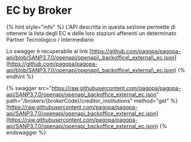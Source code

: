 # EC by Broker

{% hint style="info" %}
L'API descritta in questa sezione permette di ottenere la lista degli EC e delle loro stazioni afferenti un determinato Partner Tecnologico / Intermediario

Lo swagger è recuperabile al link [https://github.com/pagopa/pagopa-api/blob/SANP3.7.0/openapi/openapi\_backoffice\_external\_ec.json](https://github.com/pagopa/pagopa-api/blob/SANP3.7.0/openapi/openapi\_backoffice\_external\_ec.json)
{% endhint %}

{% swagger src="https://raw.githubusercontent.com/pagopa/pagopa-api/SANP3.7.0/openapi/openapi_backoffice_external_ec.json" path="/brokers/{brokerCode}/creditor_institutions" method="get" %}
[https://raw.githubusercontent.com/pagopa/pagopa-api/SANP3.7.0/openapi/openapi_backoffice_external_ec.json](https://raw.githubusercontent.com/pagopa/pagopa-api/SANP3.7.0/openapi/openapi_backoffice_external_ec.json)
{% endswagger %}
